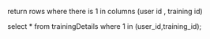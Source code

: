 return rows where there is 1 in columns (user id , training id)



select * from trainingDetails
where 1 in (user_id,training_id);
